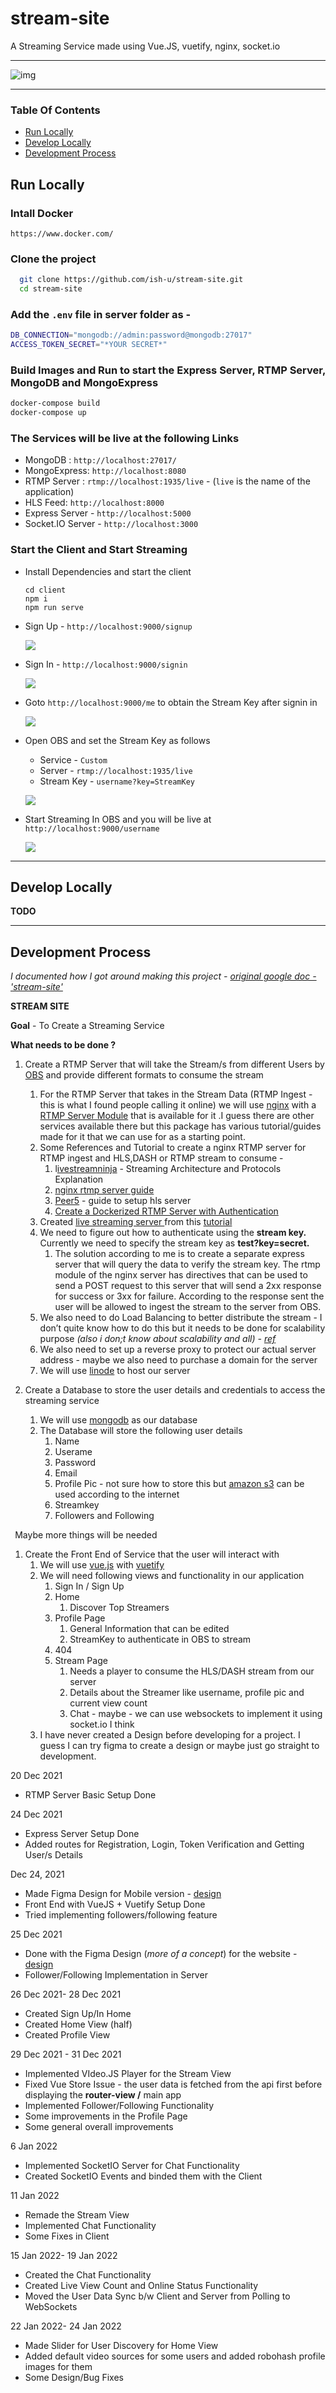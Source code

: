 # stream-site

A Streaming Service made using Vue.JS, vuetify, nginx, socket.io

---

![img](demo/demo.gif)

---

### Table Of Contents

- [Run Locally](#run-locally)
- [Develop Locally](#develop-locally)
- [Development Process](#development-process)

## Run Locally

### Intall Docker

    https://www.docker.com/

### Clone the project

```bash
  git clone https://github.com/ish-u/stream-site.git
  cd stream-site
```

### Add the `.env` file in server folder as -

```bash
DB_CONNECTION="mongodb://admin:password@mongodb:27017"
ACCESS_TOKEN_SECRET="*YOUR SECRET*"
```

### Build Images and Run to start the Express Server, RTMP Server, MongoDB and MongoExpress

```bash
docker-compose build
docker-compose up
```

### The Services will be live at the following Links

- MongoDB : `http://localhost:27017/`
- MongoExpress: `http://localhost:8080`
- RTMP Server : `rtmp://localhost:1935/live` - (`live` is the name of the application)
- HLS Feed: `http://localhost:8000`
- Express Server - `http://localhost:5000`
- Socket.IO Server - `http://localhost:3000`

### Start the Client and Start Streaming

- Install Dependencies and start the client

  ```
  cd client
  npm i
  npm run serve
  ```

- Sign Up - `http://localhost:9000/signup`

  ![](demo/signup.png)

- Sign In - `http://localhost:9000/signin`

  ![](demo/signin.png)

- Goto `http://localhost:9000/me` to obtain the Stream Key after signin in

  ![](demo/getKey.gif)

- Open OBS and set the Stream Key as follows

  - Service - `Custom`
  - Server - `rtmp://localhost:1935/live`
  - Stream Key - `username?key=StreamKey`

  ![](demo/OBS_Setup.png)

- Start Streaming In OBS and you will be live at `http://localhost:9000/username`

  ![](demo/stream.gif)

---

## Develop Locally

**TODO**

---

## Development Process

_I documented how I got around making this project - [original google doc - 'stream-site'](https://docs.google.com/document/d/13v0R2_NqVXyiqDuDusyzNiKOEvzZMFYtqi41UNKqpB8/edit?usp=sharing)_

**STREAM SITE**

**Goal** - To Create a Streaming Service

**What needs to be done ?**

1. Create a RTMP Server that will take the Stream/s from different Users by [OBS](https://obsproject.com/) and provide different formats to consume the stream

   1. For the RTMP Server that takes in the Stream Data (RTMP Ingest - this is what I found people calling it online) we will use [nginx](https://www.nginx.com/) with a [RTMP Server Module](https://github.com/arut/nginx-rtmp-module) that is available for it .I guess there are other services available there but this package has various tutorial/guides made for it that we can use for as a starting point.
   1. Some References and Tutorial to create a nginx RTMP server for RTMP ingest and HLS,DASH or RTMP stream to consume -
      1. l[ivestreamninja](https://www.youtube.com/channel/UCNw4LP_NXVpJIAR0eSMW2uw/videos) - Streaming Architecture and Protocols Explanation
      1. [nginx rtmp server guide](https://www.nginx.com/blog/video-streaming-for-remote-learning-with-nginx/)
      1. [Peer5](https://docs.peer5.com/guides/setting-up-hls-live-streaming-server-using-nginx/) - guide to setup hls server
      1. [Create a Dockerized RTMP Server with Authentication](https://www.youtube.com/playlist?list=PL7XcC35Z6WFB3L2xLVV3S4bG_Z37MqcRe)
   1. Created [live streaming server ](https://github.com/ish-u/stream-server)from this [tutorial](https://www.youtube.com/playlist?list=PL7XcC35Z6WFB3L2xLVV3S4bG_Z37MqcRe)
   1. We need to figure out how to authenticate using the **stream key.** Currently we need to specify the stream key as **test?key=secret.**
      1. The solution according to me is to create a separate express server that will query the data to verify the stream key. The rtmp module of the nginx server has directives that can be used to send a POST request to this server that will send a 2xx response for success or 3xx for failure. According to the response sent the user will be allowed to ingest the stream to the server from OBS.
   1. We also need to do Load Balancing to better distribute the stream - I don’t quite know how to do this but it needs to be done for scalability purpose _(also i don;t know about scalability and all) - [ref](https://www.youtube.com/watch?v=px0i9ihcjuM&t=974s)_
   1. We also need to set up a reverse proxy to protect our actual server address - maybe we also need to purchase a domain for the server
   1. We will use [linode](https://www.linode.com/) to host our server

1. Create a Database to store the user details and credentials to access the streaming service
   1. We will use [mongodb](https://www.mongodb.com/) as our database
   1. The Database will store the following user details
      1. Name
      1. Userame
      1. Password
      1. Email
      1. Profile Pic - not sure how to store this but [amazon s3](https://aws.amazon.com/s3/) can be used according to the internet
      1. Streamkey
      1. Followers and Following

` `Maybe more things will be needed

1. Create the Front End of Service that the user will interact with
   1. We will use [vue.js](https://vuejs.org/) with [vuetify](https://vuetifyjs.com/en/)
   1. We will need following views and functionality in our application
      1. Sign In / Sign Up
      1. Home
         1. Discover Top Streamers
      1. Profile Page
         1. General Information that can be edited
         1. StreamKey to authenticate in OBS to stream
      1. 404
      1. Stream Page
         1. Needs a player to consume the HLS/DASH stream from our server
         1. Details about the Streamer like username, profile pic and current view count
         1. Chat - maybe - we can use websockets to implement it using socket.io I think
   1. I have never created a Design before developing for a project. I guess I can try figma to create a design or maybe just go straight to development.

20 Dec 2021

- RTMP Server Basic Setup Done

24 Dec 2021

- Express Server Setup Done
- Added routes for Registration, Login, Token Verification and Getting User/s Details

Dec 24, 2021

- Made Figma Design for Mobile version - [design](https://www.figma.com/file/v8kKCVYjqpPR5InEqQ32YJ/stream-site?node-id=0%3A1)
- Front End with VueJS + Vuetify Setup Done
- Tried implementing followers/following feature

25 Dec 2021

- Done with the Figma Design (_more of a concept_) for the website - [design](https://www.figma.com/file/v8kKCVYjqpPR5InEqQ32YJ/stream-site?node-id=0%3A1)
- Follower/Following Implementation in Server

26 Dec 2021- 28 Dec 2021

- Created Sign Up/In Home
- Created Home View (half)
- Created Profile View

29 Dec 2021 - 31 Dec 2021

- Implemented VIdeo.JS Player for the Stream View
- Fixed Vue Store Issue - the user data is fetched from the api first before displaying the **router-view /** main app
- Implemented Follower/Following Functionality
- Some improvements in the Profile Page
- Some general overall improvements

6 Jan 2022

- Implemented SocketIO Server for Chat Functionality
- Created SocketIO Events and binded them with the Client

11 Jan 2022

- Remade the Stream View
- Implemented Chat Functionality
- Some Fixes in Client

15 Jan 2022- 19 Jan 2022

- Created the Chat Functionality
- Created Live View Count and Online Status Functionality
- Moved the User Data Sync b/w Client and Server from Polling to WebSockets

22 Jan 2022- 24 Jan 2022

- Made Slider for User Discovery for Home View
- Added default video sources for some users and added robohash profile images for them
- Some Design/Bug Fixes
